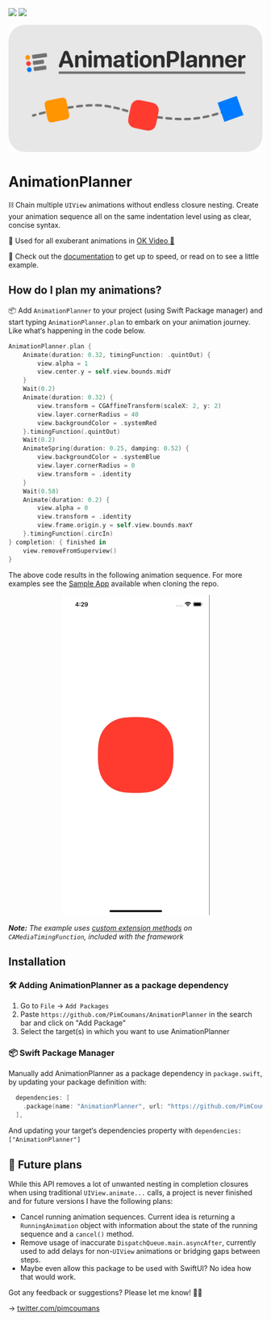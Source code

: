 [![](https://img.shields.io/endpoint?url=https%3A%2F%2Fswiftpackageindex.com%2Fapi%2Fpackages%2FPimCoumans%2FAnimationPlanner%2Fbadge%3Ftype%3Dswift-versions)](https://swiftpackageindex.com/PimCoumans/AnimationPlanner)
 [![](https://img.shields.io/endpoint?url=https%3A%2F%2Fswiftpackageindex.com%2Fapi%2Fpackages%2FPimCoumans%2FAnimationPlanner%2Fbadge%3Ftype%3Dplatforms)](https://swiftpackageindex.com/PimCoumans/AnimationPlanner)

![Animation Planner logo](Assets/AnimationPlanner.png)
 
# AnimationPlanner

⛓ Chain multiple `UIView` animations without endless closure nesting. Create your animation sequence all on the same indentation level using as clear, concise syntax. 

🤹 Used for all exuberant animations in [OK Video 📲](https://okvideo.app/download) 

📖 Check out the [documentation](https://swiftpackageindex.com/PimCoumans/AnimationPlanner/main/documentation/animationplanner) to get up to speed, or read on to see a little example.


## How do I plan my animations?

📦 Add `AnimationPlanner` to your project (using Swift Package manager) and start typing `AnimationPlanner.plan` to embark on your animation journey. Like what‘s happening in the code below.

```swift
AnimationPlanner.plan {
    Animate(duration: 0.32, timingFunction: .quintOut) {
        view.alpha = 1
        view.center.y = self.view.bounds.midY
    }
    Wait(0.2)
    Animate(duration: 0.32) {
        view.transform = CGAffineTransform(scaleX: 2, y: 2)
        view.layer.cornerRadius = 40
        view.backgroundColor = .systemRed
    }.timingFunction(.quintOut)
    Wait(0.2)
    AnimateSpring(duration: 0.25, damping: 0.52) {
        view.backgroundColor = .systemBlue
        view.layer.cornerRadius = 0
        view.transform = .identity
    }
    Wait(0.58)
    Animate(duration: 0.2) {
        view.alpha = 0
        view.transform = .identity
        view.frame.origin.y = self.view.bounds.maxY
    }.timingFunction(.circIn)
} completion: { finished in
    view.removeFromSuperview()
}
```

The above code results in the following animation sequence. For more examples see the [Sample App](Sample%20App/AnimationPlanner-Sample/ViewController.swift) available when cloning the repo.
<p align="center">
    <img src="Assets/sample-app.gif" width="293" height="634" />
</p>

_**Note:** The example uses [custom extension methods](Sources/Extensions/CAMediaTimingFunction.swift) on `CAMediaTimingFunction`, included with the framework_

## Installation

### 🛠 Adding AnimationPlanner as a package dependency

1. Go to `File` -> `Add Packages`
3. Paste `https://github.com/PimCoumans/AnimationPlanner` in the search bar and click on "Add Package"
4. Select the target(s) in which you want to use AnimationPlanner

### 📦 Swift Package Manager

Manually add AnimationPlanner as a package dependency in `package.swift`, by updating your package definition with: 

```swift
  dependencies: [
    .package(name: "AnimationPlanner", url: "https://github.com/PimCoumans/AnimationPlanner.git", .branch("main"))
  ],
```

And updating your target‘s dependencies property with `dependencies: ["AnimationPlanner"]`

## 🔮 Future plans
 
While this API removes a lot of unwanted nesting in completion closures when using traditional `UIView.animate...` calls, a project is never finished and for future versions I have the following plans:
 - Cancel running animation sequences. Current idea is returning a `RunningAnimation` object with information about the state of the running sequence and a `cancel()` method.
 - Remove usage of inaccurate `DispatchQueue.main.asyncAfter`, currently used to add delays for non-`UIView` animations or bridging gaps between steps.
 - Maybe even allow this package to be used with SwiftUI? No idea how that would work.
 
Got any feedback or suggestions? Please let me know! ✌🏻

→ [twitter.com/pimcoumans](https://twitter.com/pimcoumans)
